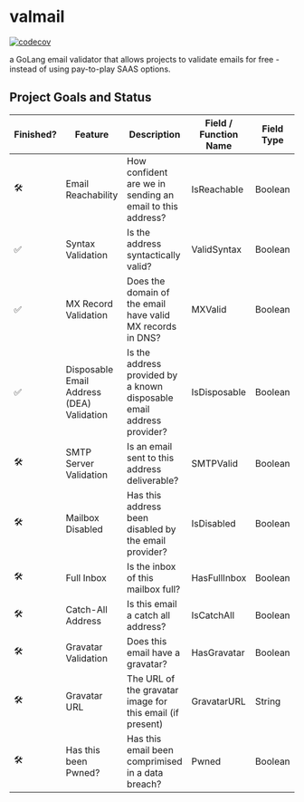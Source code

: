 # valmail
[![codecov](https://codecov.io/gh/haukened/valmail/branch/main/graph/badge.svg?token=ZBN2N8O8XV)](https://codecov.io/gh/haukened/valmail)

a GoLang email validator that allows projects to validate emails for free - instead of using pay-to-play SAAS options.

## Project Goals and Status

| Finished? | Feature | Description | Field / Function Name | Field Type |
|---|---|---|---|---|
| 🛠️ | Email Reachability | How confident are we in sending an email to this address? | IsReachable | Boolean |
| ✅ | Syntax Validation | Is the address syntactically valid? | ValidSyntax | Boolean |
| ✅ | MX Record Validation | Does the domain of the email have valid MX records in DNS? | MXValid | Boolean |
| ✅ | Disposable Email Address (DEA) Validation | Is the address provided by a known disposable email address provider? | IsDisposable | Boolean |
| 🛠️ | SMTP Server Validation | Is an email sent to this address deliverable? | SMTPValid | Boolean |
| 🛠️ | Mailbox Disabled | Has this address been disabled by the email provider? | IsDisabled | Boolean |
| 🛠️ | Full Inbox | Is the inbox of this mailbox full? | HasFullInbox | Boolean |
| 🛠️ | Catch-All Address | Is this email a catch all address? | IsCatchAll | Boolean |
| 🛠️ | Gravatar Validation | Does this email have a gravatar? | HasGravatar | Boolean |
| 🛠️ | Gravatar URL | The URL of the gravatar image for this email (if present) | GravatarURL | String |
| 🛠️ | Has this been Pwned? | Has this email been comprimised in a data breach? | Pwned | Boolean |
